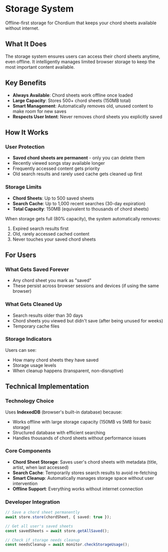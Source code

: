 # Storage System

Offline-first storage for Chordium that keeps your chord sheets available without internet.

## What It Does

The storage system ensures users can access their chord sheets anytime, even offline. It intelligently manages limited browser storage to keep the most important content available.

## Key Benefits

- **Always Available**: Chord sheets work offline once loaded
- **Large Capacity**: Stores 500+ chord sheets (150MB total)
- **Smart Management**: Automatically removes old, unused content to make room for new saves
- **Respects User Intent**: Never removes chord sheets you explicitly saved

## How It Works

### User Protection
- **Saved chord sheets are permanent** - only you can delete them
- Recently viewed songs stay available longer
- Frequently accessed content gets priority
- Old search results and rarely used cache gets cleaned up first

### Storage Limits
- **Chord Sheets**: Up to 500 saved sheets
- **Search Cache**: Up to 1,000 recent searches (30-day expiration)
- **Total Capacity**: 150MB (equivalent to thousands of chord sheets)

When storage gets full (80% capacity), the system automatically removes:
1. Expired search results first
2. Old, rarely accessed cached content
3. Never touches your saved chord sheets

## For Users

### What Gets Saved Forever
- Any chord sheet you mark as "saved"
- These persist across browser sessions and devices (if using the same browser)

### What Gets Cleaned Up
- Search results older than 30 days
- Chord sheets you viewed but didn't save (after being unused for weeks)
- Temporary cache files

### Storage Indicators
Users can see:
- How many chord sheets they have saved
- Storage usage levels
- When cleanup happens (transparent, non-disruptive)

## Technical Implementation

### Technology Choice
Uses **IndexedDB** (browser's built-in database) because:
- Works offline with large storage capacity (150MB vs 5MB for basic storage)
- Structured database with efficient searching
- Handles thousands of chord sheets without performance issues

### Core Components
- **Chord Sheet Storage**: Saves user's chord sheets with metadata (title, artist, when last accessed)
- **Search Cache**: Temporarily stores search results to avoid re-fetching
- **Smart Cleanup**: Automatically manages storage space without user intervention
- **Offline Support**: Everything works without internet connection

### Developer Integration
```typescript
// Save a chord sheet permanently
await store.store(chordSheet, { saved: true });

// Get all user's saved sheets
const savedSheets = await store.getAllSaved();

// Check if storage needs cleanup
const needsCleanup = await monitor.checkStorageUsage();
```
